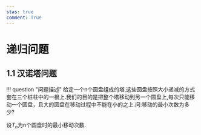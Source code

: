 ```yaml
---
stas: true
comment: True
---
```

# 递归问题

## 1.1 汉诺塔问题

!!! question "问题描述"
    给定一个n个圆盘组成的塔,这些圆盘按照大小递减的方式套在三个桩柱中的一根上.我们的目的是把整个塔移动到另一个圆盘上,每次只能移动一个圆盘，且大的圆盘在移动过程中不能在小的之上.问:移动的最小次数为多少?

设$T_n$为n个圆盘时的最小移动次数.